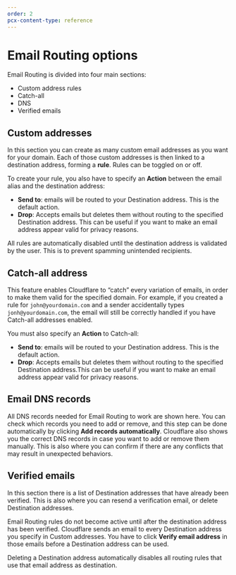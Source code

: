 ```yaml
---
order: 2
pcx-content-type: reference
---
```


# Email Routing options

Email Routing is divided into four main sections:

* Custom address rules
* Catch-all
* DNS
* Verified emails

## Custom addresses

In this section you can create as many custom email addresses as you want for your domain. Each of those custom addresses is then linked to a destination address, forming a **rule**. Rules can be toggled on or off.

To create your rule, you also have to specify an **Action** between the email alias and the destination address:

* **Send to**: emails will be routed to your Destination address. This is the default action.
* **Drop**: Accepts emails but deletes them without routing to the specified Destination address. This can be useful if you want to make an email address appear valid for privacy reasons.

<Aside type="note">

All rules are automatically disabled until the destination address is validated by the user. This is to prevent spamming unintended recipients. 

</Aside>

## Catch-all address

This feature enables Cloudflare to “catch” every variation of emails, in order to make them valid for the specified domain. For example, if you created a rule for `john@yourdomain.com` and a sender accidentally types `jonh@yourdomain.com`, the email will still be correctly handled if you have Catch-all addresses enabled.

You must also specify an **Action** to Catch-all:

* **Send to**: emails will be routed to your Destination address. This is the default action.
* **Drop**: Accepts emails but deletes them without routing to the specified Destination address.This can be useful if you want to make an email address appear valid for privacy reasons.

## Email DNS records

All DNS records needed for Email Routing to work are shown here. You can check which records you need to add or remove, and this step can be done automatically by clicking **Add records automatically**. Cloudflare also shows you the correct DNS records in case you want to add or remove them manually. This is also where you can confirm if there are any conflicts that may result in unexpected behaviors.

## Verified emails

In this section there is a list of Destination addresses that have already been verified. This is also where you can resend a verification email, or delete Destination addresses.

Email Routing rules do not become active until after the destination address has been verified. Cloudflare sends an email to every Destination address you specify in Custom addresses. You have to click **Verify email address** in those emails before a Destination address can be used.

<Aside type="note">

Deleting a Destination address automatically disables all routing rules that use that email address as destination. 

</Aside>